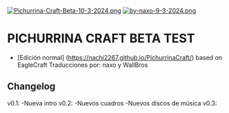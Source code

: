[![Pichurrina-Craft-Beta-10-3-2024.png](https://i.postimg.cc/rmDbhJzB/Pichurrina-Craft-Beta-10-3-2024.png)](https://postimg.cc/WFPXz0G8)
[![by-naxo-9-3-2024.png](https://i.postimg.cc/sxPKkZPJ/by-naxo-9-3-2024.png)](https://postimg.cc/y3dF9xbJ)
# PICHURRINA CRAFT BETA TEST
- [Edición normal] (https://nachi2267.github.io/PichurrinaCraft/)
based on EagleCraft
Traducciones por: naxo y WallBros

## Changelog
v0.1: -Nueva intro 
v0.2: -Nuevos cuadros
      -Nuevos discos de música
v0.3: 
